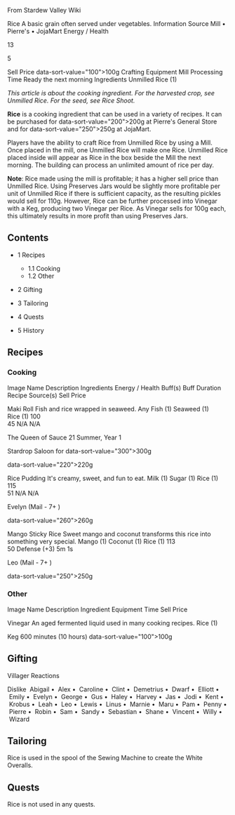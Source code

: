 From Stardew Valley Wiki

Rice A basic grain often served under vegetables. Information Source Mill • Pierre's • JojaMart Energy / Health

13

5

Sell Price data-sort-value="100"&gt;100g Crafting Equipment Mill Processing Time Ready the next morning Ingredients Unmilled Rice (1)

*This article is about the cooking ingredient. For the harvested crop, see Unmilled Rice. For the seed, see Rice Shoot.*

**Rice** is a cooking ingredient that can be used in a variety of recipes. It can be purchased for data-sort-value="200"&gt;200g at Pierre's General Store and for data-sort-value="250"&gt;250g at JojaMart.

Players have the ability to craft Rice from Unmilled Rice by using a Mill. Once placed in the mill, one Unmilled Rice will make one Rice. Unmilled Rice placed inside will appear as Rice in the box beside the Mill the next morning. The building can process an unlimited amount of rice per day.

**Note**: Rice made using the mill is profitable; it has a higher sell price than Unmilled Rice. Using Preserves Jars would be slightly more profitable per unit of Unmilled Rice if there is sufficient capacity, as the resulting pickles would sell for 110g. However, Rice can be further processed into Vinegar with a Keg, producing two Vinegar per Rice. As Vinegar sells for 100g each, this ultimately results in more profit than using Preserves Jars.

## Contents

- 1 Recipes
  
  - 1.1 Cooking
  - 1.2 Other
- 2 Gifting
- 3 Tailoring
- 4 Quests
- 5 History

## Recipes

### Cooking

Image Name Description Ingredients Energy / Health Buff(s) Buff Duration Recipe Source(s) Sell Price

Maki Roll Fish and rice wrapped in seaweed. Any Fish (1) Seaweed (1) Rice (1) 100  
45 N/A N/A

The Queen of Sauce 21 Summer, Year 1

Stardrop Saloon for data-sort-value="300"&gt;300g

data-sort-value="220"&gt;220g

Rice Pudding It's creamy, sweet, and fun to eat. Milk (1) Sugar (1) Rice (1) 115  
51 N/A N/A

Evelyn (Mail - 7+ )

data-sort-value="260"&gt;260g

Mango Sticky Rice Sweet mango and coconut transforms this rice into something very special. Mango (1) Coconut (1) Rice (1) 113  
50 Defense (+3) 5m 1s

Leo (Mail - 7+ )

data-sort-value="250"&gt;250g

### Other

Image Name Description Ingredient Equipment Time Sell Price

Vinegar An aged fermented liquid used in many cooking recipes. Rice (1)

Keg 600 minutes (10 hours) data-sort-value="100"&gt;100g

## Gifting

Villager Reactions

Dislike  Abigail •  Alex •  Caroline •  Clint •  Demetrius •  Dwarf •  Elliott •  Emily •  Evelyn •  George •  Gus •  Haley •  Harvey •  Jas •  Jodi •  Kent •  Krobus •  Leah •  Leo •  Lewis •  Linus •  Marnie •  Maru •  Pam •  Penny •  Pierre •  Robin •  Sam •  Sandy •  Sebastian •  Shane •  Vincent •  Willy •  Wizard

## Tailoring

Rice is used in the spool of the Sewing Machine to create the White Overalls.

## Quests

Rice is not used in any quests.